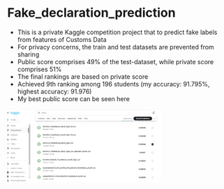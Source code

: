 # Fake_declaration_prediction
- This is a private Kaggle competition project that to predict fake labels from features of Customs Data
- For privacy concerns, the train and test datasets are prevented from sharing
- Public score comprises 49% of the test-dataset, while private score comprises 51%
- The final rankings are based on private score
- Achieved 9th ranking among 196 students (my accuracy: 91.795%, highest accuracy: 91.976)
- My best public score can be seen here 
<img src="public_score.jpg" width="70%" >
